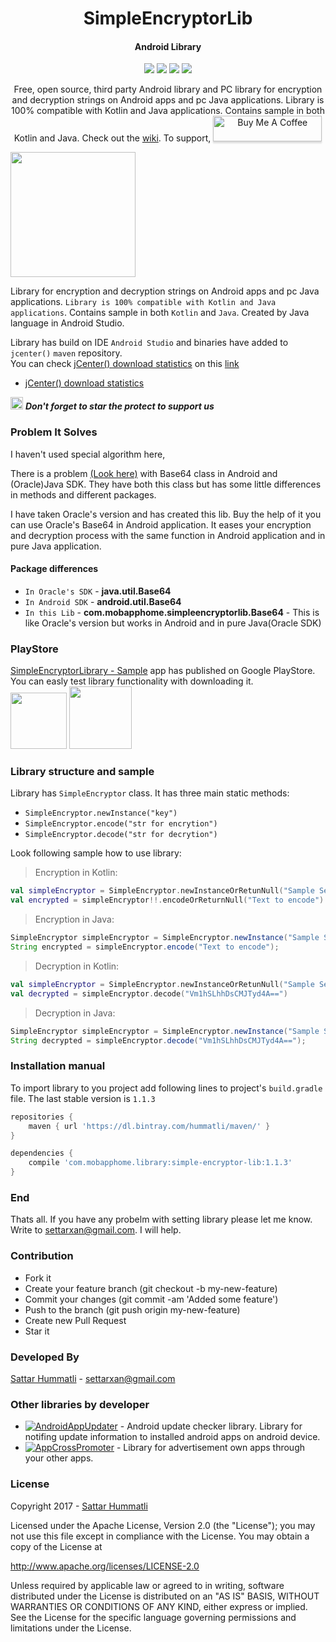<h1 align="center">SimpleEncryptorLib</h1>
<h4 align="center">Android Library</h4>

<p align="center">
  <a target="_blank" href="https://bintray.com/hummatli/maven/simple-encryptor-lib/_latestVersion"><img src="https://api.bintray.com/packages/hummatli/maven/simple-encryptor-lib/images/download.svg"></a>
  <a target="_blank" href="https://android-arsenal.com/api?level=16"><img src="https://img.shields.io/badge/API-16%2B-brightgreen.svg?style=flat"></a>
  <a target="_blank" href="http://www.apache.org/licenses/LICENSE-2.0"><img src="https://img.shields.io/hexpm/l/plug.svg?maxAge=2592000"></a>
  <a target="_blank" href="http://android-arsenal.com/details/1/4497"><img src="https://img.shields.io/badge/Android%20Arsenal-SimpleEncryptorLibrary-brightgreen.svg?style=flat" /></a>
</p>

<p align="center">Free, open source, third party Android library and PC library for encryption and decryption strings on Android apps and pc Java applications.  Library is 100% compatible with Kotlin and Java applications. Contains sample in both Kotlin and Java. Check out the <a href="https://github.com/hummatli/SimpleEncryptorLib/wiki">wiki</a>. To support, <a href="https://www.buymeacoffee.com/hummatli" target="_blank"><img src="https://www.buymeacoffee.com/assets/img/custom_images/orange_img.png" alt="Buy Me A Coffee" style="height: 41px !important;width: 174px !important;box-shadow: 0px 3px 2px 0px rgba(190, 190, 190, 0.5) !important;-webkit-box-shadow: 0px 3px 2px 0px rgba(190, 190, 190, 0.5) !important;" ></a></p>

<p align="left">
<img src="https://raw.githubusercontent.com/hummatli/SimpleEncryptorLib/master/imgs/main_activity.png" width="200px"/>
</p>
<!--[ ![Download](https://api.bintray.com/packages/hummatli/maven/simple-encryptor-lib/images/download.svg) ](https://bintray.com/hummatli/maven/simple-encryptor-lib/_latestVersion) 
[![API](https://img.shields.io/badge/API-15%2B-brightgreen.svg?style=flat)](https://android-arsenal.com/api?level=15) [![Hex.pm](https://img.shields.io/hexpm/l/plug.svg?maxAge=2592000)](http://www.apache.org/licenses/LICENSE-2.0) [![Android Arsenal](https://img.shields.io/badge/Android%20Arsenal-SimpleEncryptorLibrary-brightgreen.svg?style=flat)](http://android-arsenal.com/details/1/4497)-->

Library for encryption and decryption strings on Android apps and pc Java applications. `Library is 100% compatible with Kotlin and Java applications`. Contains sample in both `Kotlin` and `Java`. Created by Java language in Android Studio.

Library has build on IDE `Android Studio` and binaries have added to `jcenter()`  `maven` repository.
<br>You can check  [jCenter() download statistics](https://bintray.com/hummatli/maven/simple-encryptor-lib#statistics) on this [link](https://bintray.com/hummatli/maven/simple-encryptor-lib#statistics)

* [jCenter() download statistics](https://bintray.com/hummatli/maven/simple-encryptor-lib#statistics)

<img src="https://raw.githubusercontent.com/hummatli/SimpleEncryptorLib/master/imgs/green_star.png" width="20px"/>  _**Don't forget to star the protect to support us**_

### Problem It Solves
I haven't used special algorithm here, 

There is a problem [(Look here)](https://stackoverflow.com/questions/32935783/java-different-results-when-decoding-base64-string-with-java-util-base64-vs-and) with Base64 class in Android and (Oracle)Java SDK. They have both this class but has some little differences in methods and different packages. 

I have taken Oracle's version and has created this lib. Buy the help of it you can use Oracle's Base64 in Android application. It eases your encryption and decryption process with the same function in Android application and in pure Java application.

#### Package differences  
* `In Oracle's SDK` - **java.util.Base64** 
* `In Android SDK` - **android.util.Base64**
* `In this Lib` - **com.mobapphome.simpleencryptorlib.Base64** - This is like Oracle's version but works in Android and in pure Java(Oracle SDK)

### PlayStore
<a href="https://play.google.com/store/apps/details?id=com.mobapphome.mahencryptorlib">SimpleEncryptorLibrary - Sample</a> app has published on Google PlayStore. You can easly test library functionality with downloading it.
<br><a href="https://play.google.com/store/apps/details?id=com.mobapphome.mahencryptorlib"><img src="https://raw.githubusercontent.com/hummatli/SimpleEncryptorLib/master/imgs/google-play-badge.png" height="90px"/></a> <img src="https://raw.githubusercontent.com/hummatli/SimpleEncryptorLib/master/imgs/mahencryptor_google_play_url_qr_code.jpg" height="100px"/>

### Library structure and sample
Library has `SimpleEncryptor` class. It has three main static methods:
* `SimpleEncryptor.newInstance("key")`
* `SimpleEncryptor.encode("str for encrytion")`
* `SimpleEncryptor.decode("str for decrytion")`

Look following sample how to use library:
> Encryption in Kotlin:
```kotlin
val simpleEncryptor = SimpleEncryptor.newInstanceOrRetunNull("Sample SecretKeyPhrase")
val encrypted = simpleEncryptor!!.encodeOrReturnNull("Text to encode")
```
> Encryption in Java:
```java
SimpleEncryptor simpleEncryptor = SimpleEncryptor.newInstance("Sample SecretKeyPhrase");
String encrypted = simpleEncryptor.encode("Text to encode");
```

> Decryption in Kotlin:
```kotlin
val simpleEncryptor = SimpleEncryptor.newInstanceOrRetunNull("Sample SecretKeyPhrase")
val decrypted = simpleEncryptor.decode("Vm1hSLhhDsCMJTyd4A==")
```
> Decryption in Java:
```java
SimpleEncryptor simpleEncryptor = SimpleEncryptor.newInstance("Sample SecretKeyPhrase");
String decrypted = simpleEncryptor.decode("Vm1hSLhhDsCMJTyd4A==");
```

### Installation manual
To import library to you project add following lines to project's `build.gradle` file. The last stable version is `1.1.3`

```gradle
repositories {
    maven { url 'https://dl.bintray.com/hummatli/maven/' }
}

dependencies {
    compile 'com.mobapphome.library:simple-encryptor-lib:1.1.3'
}
```


### End
Thats all. If you have any probelm with setting library please let me know. Write to settarxan@gmail.com. I will help.


### Contribution
* Fork it
* Create your feature branch (git checkout -b my-new-feature)
* Commit your changes (git commit -am 'Added some feature')
* Push to the branch (git push origin my-new-feature)
* Create new Pull Request
* Star it


### Developed By
[Sattar Hummatli](https://www.linkedin.com/in/hummatli) - settarxan@gmail.com

### Other libraries by developer
* [![AndroidAppUpdater](https://img.shields.io/badge/GitHUB-AndroidAppUpdater-green.svg)](https://github.com/hummatli/AndroidAppUpdater) - Android update checker library. Library for notifing update information to installed android apps on android device.  
* [![AppCrossPromoter](https://img.shields.io/badge/GitHUB-AppCrossPromoter-green.svg)](https://github.com/hummatli/AppCrossPromoter) - Library for advertisement own apps through your other apps.

### License
Copyright 2017  - <a href="https://www.linkedin.com/in/hummatli">Sattar Hummatli</a>   

Licensed under the Apache License, Version 2.0 (the "License");
you may not use this file except in compliance with the License.
You may obtain a copy of the License at

   http://www.apache.org/licenses/LICENSE-2.0

Unless required by applicable law or agreed to in writing, software
distributed under the License is distributed on an "AS IS" BASIS,
WITHOUT WARRANTIES OR CONDITIONS OF ANY KIND, either express or implied.
See the License for the specific language governing permissions and
limitations under the License.
